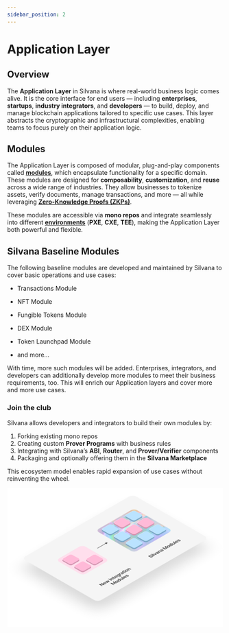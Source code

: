 ```yaml
---
sidebar_position: 2
---
```


# Application Layer

## Overview

The **Application Layer** in Silvana is where real-world business logic comes alive. It is the core interface for end users — including **enterprises**, **startups**, **industry integrators**, and **developers** — to build, deploy, and manage blockchain applications tailored to specific use cases. This layer abstracts the cryptographic and infrastructural complexities, enabling teams to focus purely on their application logic. 

## Modules

The Application Layer is composed of modular, plug-and-play components called [**modules**](/category/modules), which encapsulate functionality for a specific domain. These modules are designed for **composability**, **customization**, and **reuse** across a wide range of industries. They allow businesses to tokenize assets, verify documents, manage transactions, and more — all while leveraging [**Zero-Knowledge Proofs (ZKPs)**](/Documentation/key-concepts/zk-proofs).

These modules are accessible via **mono repos** and integrate seamlessly into different [**environments**](/Documentation/Deployment/deployment-environments) (**PXE**, **CXE**, **TEE**), making the Application Layer both powerful and flexible.

## Silvana Baseline Modules

The following baseline modules are developed and maintained by Silvana to cover basic operations and use cases:

* Transactions Module

* NFT Module

* Fungible Tokens Module

* DEX Module

* Token Launchpad Module

* and more...

With time, more such modules will be added. Enterprises, integrators, and developers can additionally develop more modules to meet their business requirements, too. This will enrich our Application layers and cover more and more use cases. 

### Join the club

Silvana allows developers and integrators to build their own modules by:

1. Forking existing mono repos
2. Creating custom **Prover Programs** with business rules
3. Integrating with Silvana’s **ABI**, **Router**, and **Prover/Verifier** components
4. Packaging and optionally offering them in the **Silvana Marketplace**

This ecosystem model enables rapid expansion of use cases without reinventing the wheel.

![Application Layer](../img/application-layer.png)

